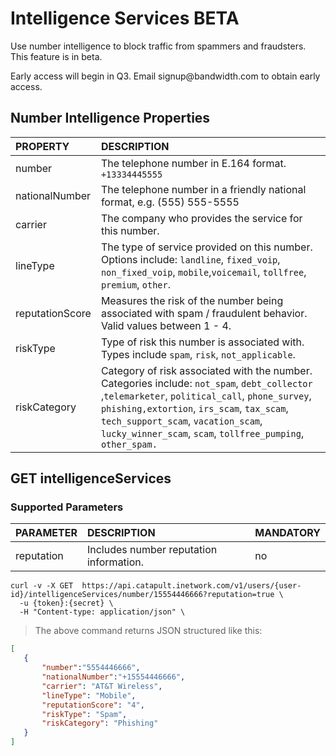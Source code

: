 # Intelligence Services BETA
Use number intelligence to block traffic from spammers and fraudsters. This feature is in beta.

<aside class="success">
Early access will begin in Q3. Email signup@bandwidth.com to obtain early access.
</aside>


## Number Intelligence Properties

| PROPERTY        | DESCRIPTION                                                                                                                                                                                                                                                                                         |
|:----------------|:----------------------------------------------------------------------------------------------------------------------------------------------------------------------------------------------------------------------------------------------------------------------------------------------------|
| number          | The telephone number in E.164 format. `+13334445555`                                                                                                                                                                                                                                                |
| nationalNumber  | The telephone number in a friendly national format, e.g. (555) 555-5555                                                                                                                                                                                                                             |
| carrier         | The company who provides the service for this number.                                                                                                                                                                                                                                               |
| lineType        | The type of service provided on this number. Options include: `landline`, `fixed_voip`, `non_fixed_voip`, `mobile`,`voicemail`, `tollfree`, `premium`, `other`.                                                                                                                                     |
| reputationScore | Measures the risk of the number being associated with spam / fraudulent behavior. Valid values between 1 - 4.                                                                                                                                                                                       |
| riskType        | Type of risk this number is associated with. Types include `spam`, `risk`, `not_applicable`.                                                                                                                                                                                                        |
| riskCategory    | Category of risk associated with the number. Categories include: `not_spam`, `debt_collector` ,`telemarketer`, `political_call`, `phone_survey`, `phishing,extortion`, `irs_scam`, `tax_scam`, `tech_support_scam`, `vacation_scam`, `lucky_winner_scam`, `scam`, `tollfree_pumping`, `other_spam.` |

## GET intelligenceServices

### Supported Parameters

| PARAMETER  | DESCRIPTION                             | MANDATORY |
|:-----------|:----------------------------------------|:----------|
| reputation | Includes number reputation information. | no        |

```shell
curl -v -X GET  https://api.catapult.inetwork.com/v1/users/{user-id}/intelligenceServices/number/15554446666?reputation=true \
  -u {token}:{secret} \
  -H "Content-type: application/json" \
```

> The above command returns JSON structured like this:

 ```json
[
	{
		"number":"5554446666",
		"nationalNumber":"+15554446666",
		"carrier": "AT&T Wireless",
		"lineType": "Mobile",
		"reputationScore": "4",
		"riskType": "Spam",
		"riskCategory": "Phishing"
	}
]
```
